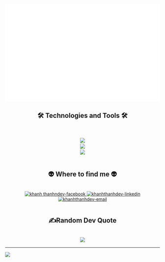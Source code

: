 <!-- khanhthanhdev -->
<a href="#" target="_blank">
  <img src="svg/khanhthanhdev.svg" width="1200" alt="Click to see the source" />
</a>

<h2 align="center">🛠 Technologies and Tools 🛠</h2>
<br>
<!-- https://simpleicons.org/ -->
<!-- <span><img src="https://img.shields.io/badge/HTML5-282C34?logo=html5&logoColor=E34F26" alt="HTML5 logo" title="HTML5" height="25" /></span>
&nbsp;
<span><img src="https://img.shields.io/badge/CSS3-282C34?logo=css3&logoColor=1572B6" alt="CSS3 logo" title="CSS3" height="25" /></span>
&nbsp;
<span><img src="https://img.shields.io/badge/JavaScript-282C34?logo=javascript&logoColor=F7DF1E" alt="JavaScript logo" title="JavaScript" height="25" /></span>
&nbsp;
<span><img src="https://img.shields.io/badge/TypeScript-282C34?logo=typescript&logoColor=3178C6" alt="TypeScript logo" title="TypeScript" height="25" /></span>
&nbsp;
<span><img src="https://img.shields.io/badge/ReactJS-282C34?logo=react&logoColor=61DAFB" alt="ReactJS logo" title="ReactJS" height="25" /></span>
&nbsp;
<span><img src="https://img.shields.io/badge/Node.js-282C34?logo=node.js&logoColor=00F200" alt="Node.js logo" title="Node.js" height="25" /></span>
&nbsp;
<span><img src="https://img.shields.io/badge/git-282C34?logo=git&logoColor=F05032" alt="git logo" title="git" height="25" /></span>
&nbsp;
<span><img src="https://img.shields.io/badge/Sass-282C34?logo=sass&logoColor=CC6699" alt="SASS logo" title="SASS" height="25" /></span>
&nbsp;
&nbsp;
<span><img src="https://img.shields.io/badge/Next.js-282C34?logo=next.js&logoColor=000000" alt="Next.js logo" title="Next.js" height="25" /></span>
&nbsp;
<span><img src="https://img.shields.io/badge/Python-282C34?logo=python&logoColor=3776AB" alt="Python logo" title="Python" height="25" /></span>
&nbsp;
<span><img src="https://img.shields.io/badge/Django-282C34?logo=django&logoColor=319795" alt="Django logo" title="Django" height="25" /></span>
&nbsp;
<span><img src="https://img.shields.io/badge/Pandas-282C34?logo=pandas&logoColor=150458" alt="Pandas logo" title="Pandas" height="25" /></span>

&nbsp; -->

<h3 align="left">Languages and Tools:</h3>
<p align="left"> <a href="https://www.arduino.cc/" target="_blank" rel="noreferrer"> <img src="https://cdn.worldvectorlogo.com/logos/arduino-1.svg" alt="arduino" width="40" height="40"/>


<br>


<h2 align="center">🔥 GitHub Stats 🔥</h2>
<!-- https://github.com/anuraghazra/github-readme-stats -->
<br>
<div align=center>
  <a href="#" title="Khanhthanhdev">
    <img width="400" src="https://github-readme-stats.vercel.app/api?username=khanhthanhdev&theme=tokyonight&hide_border=false&include_all_commits=true&count_private=false"/>
    <br>
  </a>
  <a href="#" title="Khanhthanhdev">
    <img  width="400" src="https://github-readme-streak-stats.herokuapp.com/?user=khanhthanhdev&theme=tokyonight&hide_border=false">
    <br>
  </a>
  <a href="#" title="Khanhthanhdev">
    <img width="400" src="https://github-readme-stats.vercel.app/api/top-langs/?username=khanhthanhdev&theme=tokyonight&hide_border=false&include_all_commits=true&count_private=false&layout=compact"/>
  </a>
</div>

<br>

<h2 align="center">👽 Where to find me 👽</h2>
<br>
<!-- https://icons8.com -->
<div align="center" >

  
  <a href="https://facebook.com/khanhthanhdev" target="blank">
    <img src="https://img.icons8.com/bubbles/100/000000/facebook-new.png" alt="khanh
    thanhndev-facebook" />
  </a>
  <a href="https://www.linkedin.com/in/th%C3%A0nh-tr%E1%BA%A7n-53a83a232/" target="blank">
    <img src="https://img.icons8.com/bubbles/100/000000/linkedin.png" alt="khanhthanhdev-linkedin" />
  </a>
  <a href="mailto:thanhkt27507@gmail.com" target="top">
    <img src="https://img.icons8.com/bubbles/100/000000/apple-mail.png" alt="khanhthanhdev-email" />
  </a>
</div>

<br>

<h2 align="center">✍️Random Dev Quote</h2>
<br>
<!-- https://github.com/shravan20/github-readme-quotes -->
<div align="center">
<img src="https://quotes-github-readme.vercel.app/api?type=horizontal&theme=tokyonight">
</div>




---
[![](https://visitcount.itsvg.in/api?id=khanhthanhdev&icon=2&color=1)](https://visitcount.itsvg.in)
